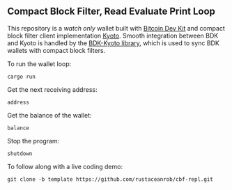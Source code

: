 ## Compact Block Filter, Read Evaluate Print Loop

This repository is a _watch only_ wallet built with [Bitcoin Dev Kit](https://github.com/bitcoindevkit/bdk) and compact block filter client implementation [Kyoto](https://github.com/rustaceanrob/kyoto). Smooth integration between BDK and Kyoto is handled by the [BDK-Kyoto library](https://github.com/ValuedMammal/bdk-kyoto/tree/master), which is used to sync BDK wallets with compact block filters.

To run the wallet loop:

```
cargo run
```

Get the next receiving address:

```
address
```

Get the balance of the wallet:

```
balance
```

Stop the program:

```
shutdown
```

To follow along with a live coding demo:
```
git clone -b template https://github.com/rustaceanrob/cbf-repl.git
```